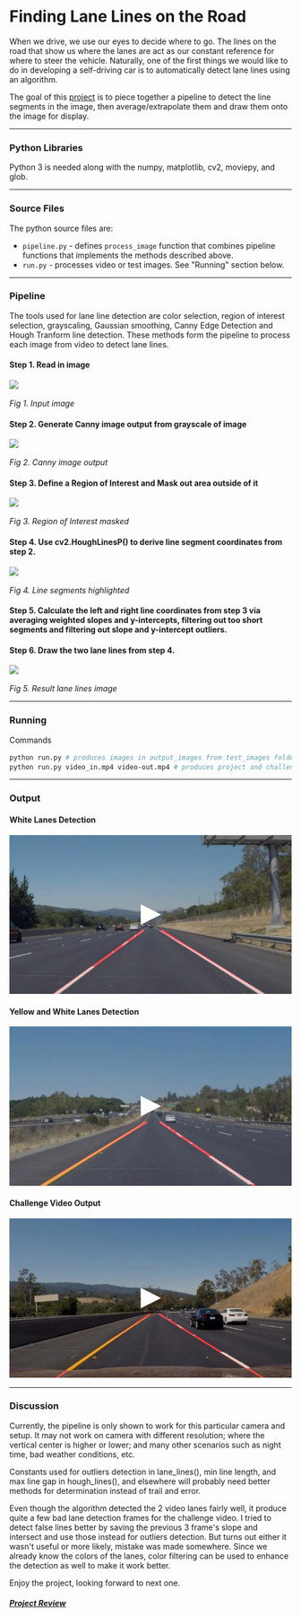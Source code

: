 # Finding Lane Lines on the Road

When we drive, we use our eyes to decide where to go.  The lines on the road that show us where the lanes are act as our constant reference for where to steer the vehicle.  Naturally, one of the first things we would like to do in developing a self-driving car is to automatically detect lane lines using an algorithm.

The goal of this [project](https://github.com/udacity/CarND-LaneLines-P1) is to piece together a pipeline to detect the line segments in the image, then average/extrapolate them and draw them onto the image for display.

[//]: # (Image References)
[img1]: ./test_images/solidWhiteRight.jpg
[img2]: ./output_images/solidWhiteRight-canny.jpg
[img3]: ./output_images/solidWhiteRight-masked.jpg
[img4]: ./line-segments-example.jpg
[img5]: ./output_images/solidWhiteRight.jpg

---
### Python Libraries 

Python 3 is needed along with the numpy, matplotlib, cv2, moviepy, and glob.

---
### Source Files 
The python source files are:

- `pipeline.py` - defines `process_image` function that combines pipeline functions that implements the methods described above.
- `run.py` - processes video or test images. See "Running" section below.

---
### Pipeline 

The tools used for lane line detection are color selection, region of interest selection, grayscaling, Gaussian smoothing, Canny Edge Detection and Hough Tranform line detection. These methods form the pipeline to process each image from video to detect lane lines. 

#### Step 1. Read in image
![][img1]

*Fig 1. Input image*


#### Step 2. Generate Canny image output from grayscale of image

![][img2]

*Fig 2. Canny image output*


#### Step 3. Define a Region of Interest and Mask out area outside of it

![][img3]

*Fig 3. Region of Interest masked*


#### Step 4. Use cv2.HoughLinesP() to derive line segment coordinates from step 2.

![][img4]

*Fig 4. Line segments highlighted*


#### Step 5. Calculate the left and right line coordinates from step 3 via averaging weighted slopes and y-intercepts, filtering out too short segments and filtering out slope and y-intercept outliers.


#### Step 6. Draw the two lane lines from step 4.

![][img5]

*Fig 5. Result lane lines image*


---

### Running

Commands
```sh
python run.py # produces images in output_images from test_images folder
python run.py video_in.mp4 video-out.mp4 # produces project and challenge video outputs
```

---

### Output

#### White Lanes Detection
[![](./out-white-720thumb.jpg)](https://youtu.be/8sLgPvoZTGs "White Lane Line Basic Detection (Udacity sdcnd P1)")

#### Yellow and White Lanes Detection
[![](./out-yellow-720thumb.jpg)](https://youtu.be/oQi79QNV2pQ "Yellow Lane Line Basic Detection (Udacity sdcnd P1)")

#### Challenge Video Output
[![](./out-challenge-720thumb.jpg)](https://youtu.be/mKxC1dtxVTo "Lane Lines Basic Detection Challenge Output (Udacity sdcnd P1)")


---

### Discussion

Currently, the pipeline is only shown to work for this particular camera and setup. It may not work on camera with different resolution; where the vertical center is higher or lower; and many other scenarios such as night time, bad weather conditions, etc.

Constants used for outliers detection in lane_lines(), min line length, and max line gap in hough_lines(), and elsewhere will probably need better methods for determination instead of trail and error.

Even though the algorithm detected the 2 video lanes fairly well, it produce quite a few bad lane detection frames for the challenge video. I tried to detect false lines better by saving the previous 3 frame's slope and intersect and use those instead for outliers detection. But turns out either it wasn't useful or more likely, mistake was made somewhere. Since we already know the colors of the lanes, color filtering can be used to enhance the detection as well to make it work better.

Enjoy the project, looking forward to next one.

##### [Project Review](UdacityReviews.pdf)
